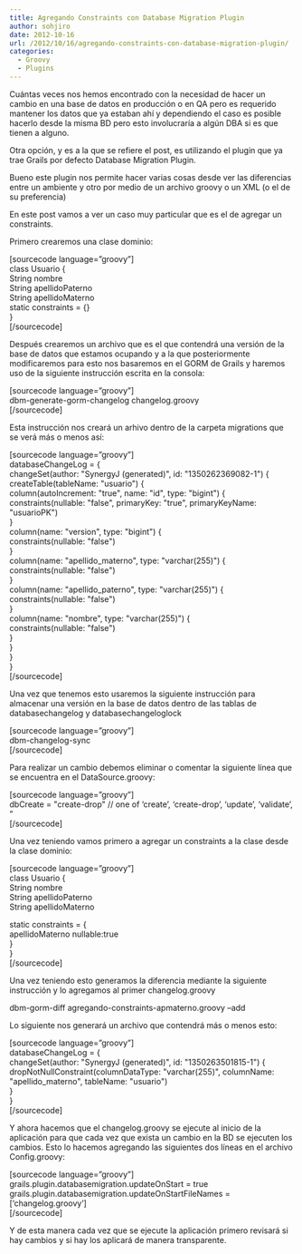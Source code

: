 ```yaml
---
title: Agregando Constraints con Database Migration Plugin
author: sohjiro
date: 2012-10-16
url: /2012/10/16/agregando-constraints-con-database-migration-plugin/
categories:
  - Groovy
  - Plugins
---
```

<p style="text-align: left;">
  Cuántas veces nos hemos encontrado con la necesidad de hacer un cambio en una base de datos en producción o en QA pero es requerido mantener los datos que ya estaban ahí y dependiendo el caso es posible hacerlo desde la misma BD pero esto involucraría a algún DBA si es que tienen a alguno.
</p>

<p style="text-align: left;">
  Otra opción, y es a la que se refiere el post, es utilizando el plugin que ya trae Grails por defecto Database Migration Plugin.
</p>

<p style="text-align: left;">
  Bueno este plugin nos permite hacer varias cosas desde ver las diferencias entre un ambiente y otro por medio de un archivo groovy o un XML (o el de su preferencia)
</p>

<p style="text-align: left;">
  En este post vamos a ver un caso muy particular que es el de agregar un constraints.
</p>

<p style="text-align: left;">
  Primero crearemos una clase dominio:
</p>

[sourcecode language=&#8221;groovy&#8221;]  
class Usuario {  
String nombre  
String apellidoPaterno  
String apellidoMaterno  
static constraints = {}  
}  
[/sourcecode]

<p style="text-align: left;">
  Después crearemos un archivo que es el que contendrá una versión de la base de datos que estamos ocupando y a la que posteriormente modificaremos para esto nos basaremos en el GORM de Grails y haremos uso de la siguiente instrucción escrita en la consola:
</p>

[sourcecode language=&#8221;groovy&#8221;]  
dbm-generate-gorm-changelog changelog.groovy  
[/sourcecode]

<p style="text-align: left;">
  Esta instrucción nos creará un arhivo dentro de la carpeta migrations que se verá más o menos así:
</p>

[sourcecode language=&#8221;groovy&#8221;]  
databaseChangeLog = {  
changeSet(author: "SynergyJ (generated)", id: "1350262369082-1") {  
createTable(tableName: "usuario") {  
column(autoIncrement: "true", name: "id", type: "bigint") {  
constraints(nullable: "false", primaryKey: "true", primaryKeyName: "usuarioPK")  
}  
column(name: "version", type: "bigint") {  
constraints(nullable: "false")  
}  
column(name: "apellido_materno", type: "varchar(255)") {  
constraints(nullable: "false")  
}  
column(name: "apellido_paterno", type: "varchar(255)") {  
constraints(nullable: "false")  
}  
column(name: "nombre", type: "varchar(255)") {  
constraints(nullable: "false")  
}  
}  
}  
}  
[/sourcecode]

<p style="text-align: left;">
  Una vez que tenemos esto usaremos la siguiente instrucción para almacenar una versión en la base de datos dentro de las tablas de databasechangelog y databasechangeloglock
</p>

[sourcecode language=&#8221;groovy&#8221;]  
dbm-changelog-sync  
[/sourcecode]

<p style="text-align: left;">
  Para realizar un cambio debemos eliminar o comentar la siguiente línea que se encuentra en el DataSource.groovy:
</p>

[sourcecode language=&#8221;groovy&#8221;]  
dbCreate = "create-drop" // one of &#8216;create&#8217;, &#8216;create-drop&#8217;, &#8216;update&#8217;, &#8216;validate&#8217;, &#8221;  
[/sourcecode]

Una vez teniendo vamos primero a agregar un constraints a la clase desde la clase dominio:

[sourcecode language=&#8221;groovy&#8221;]  
class Usuario {  
String nombre  
String apellidoPaterno  
String apellidoMaterno

static constraints = {  
apellidoMaterno nullable:true  
}  
}  
[/sourcecode]

Una vez teniendo esto generamos la diferencia mediante la siguiente instrucción y lo agregamos al primer changelog.groovy

dbm-gorm-diff agregando-constraints-apmaterno.groovy –add

Lo siguiente nos generará un archivo que contendrá más o menos esto:

[sourcecode language=&#8221;groovy&#8221;]  
databaseChangeLog = {  
changeSet(author: "SynergyJ (generated)", id: "1350263501815-1") {  
dropNotNullConstraint(columnDataType: "varchar(255)", columnName: "apellido_materno", tableName: "usuario")  
}  
}  
[/sourcecode]

Y ahora hacemos que el changelog.groovy se ejecute al inicio de la aplicación para que cada vez que exista un cambio en la BD se ejecuten los cambios. Esto lo hacemos agregando las siguientes dos líneas en el archivo Config.groovy:

[sourcecode language=&#8221;groovy&#8221;]  
grails.plugin.databasemigration.updateOnStart = true  
grails.plugin.databasemigration.updateOnStartFileNames = [&#8216;changelog.groovy&#8217;]  
[/sourcecode]

<p style="text-align: left;">
  Y de esta manera cada vez que se ejecute la aplicación primero revisará si hay cambios y si hay los aplicará de manera transparente.
</p>